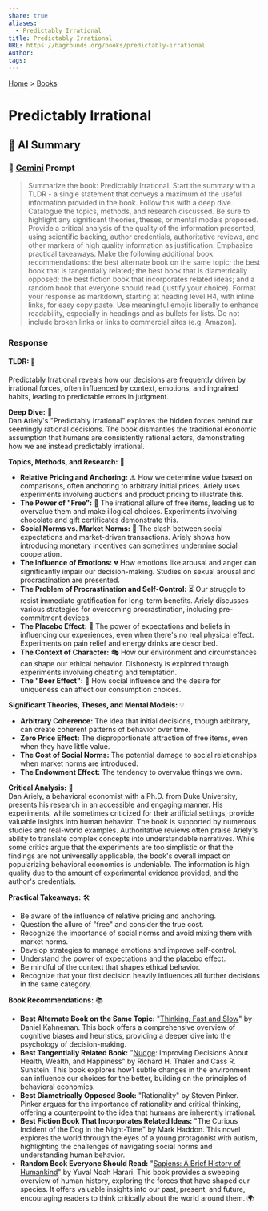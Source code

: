 ```yaml
---
share: true
aliases:
  - Predictably Irrational
title: Predictably Irrational
URL: https://bagrounds.org/books/predictably-irrational
Author: 
tags: 
---
```

[Home](../index.md) > [Books](./index.md)  
# Predictably Irrational  
## 🤖 AI Summary  
### 💬 [Gemini](https://gemini.google.com) Prompt  
> Summarize the book: Predictably Irrational. Start the summary with a TLDR - a single statement that conveys a maximum of the useful information provided in the book. Follow this with a deep dive. Catalogue the topics, methods, and research discussed. Be sure to highlight any significant theories, theses, or mental models proposed. Provide a critical analysis of the quality of the information presented, using scientific backing, author credentials, authoritative reviews, and other markers of high quality information as justification. Emphasize practical takeaways. Make the following additional book recommendations: the best alternate book on the same topic; the best book that is tangentially related; the best book that is diametrically opposed; the best fiction book that incorporates related ideas; and a random book that everyone should read (justify your choice). Format your response as markdown, starting at heading level H4, with inline links, for easy copy paste. Use meaningful emojis liberally to enhance readability, especially in headings and as bullets for lists. Do not include broken links or links to commercial sites (e.g. Amazon).  
  
### Response  
#### **TLDR:** 🧠  
Predictably Irrational reveals how our decisions are frequently driven by irrational forces, often influenced by context, emotions, and ingrained habits, leading to predictable errors in judgment.  
  
**Deep Dive:** 🧐  
Dan Ariely's "Predictably Irrational" explores the hidden forces behind our seemingly rational decisions. The book dismantles the traditional economic assumption that humans are consistently rational actors, demonstrating how we are instead predictably irrational.  
  
**Topics, Methods, and Research:** 🔬  
  
- **Relative Pricing and Anchoring:** ⚓️ How we determine value based on comparisons, often anchoring to arbitrary initial prices. Ariely uses experiments involving auctions and product pricing to illustrate this.  
- **The Power of "Free":** 🎁 The irrational allure of free items, leading us to overvalue them and make illogical choices. Experiments involving chocolate and gift certificates demonstrate this.  
- **Social Norms vs. Market Norms:** 🤝 The clash between social expectations and market-driven transactions. Ariely shows how introducing monetary incentives can sometimes undermine social cooperation.  
- **The Influence of Emotions:** 💔 How emotions like arousal and anger can significantly impair our decision-making. Studies on sexual arousal and procrastination are presented.  
- **The Problem of Procrastination and Self-Control:** ⏳ Our struggle to resist immediate gratification for long-term benefits. Ariely discusses various strategies for overcoming procrastination, including pre-commitment devices.  
- **The Placebo Effect:** 💊 The power of expectations and beliefs in influencing our experiences, even when there's no real physical effect. Experiments on pain relief and energy drinks are described.  
- **The Context of Character:** 🎭 How our environment and circumstances can shape our ethical behavior. Dishonesty is explored through experiments involving cheating and temptation.  
- **The "Beer Effect":** 🍻 How social influence and the desire for uniqueness can affect our consumption choices.  
  
**Significant Theories, Theses, and Mental Models:** 💡  
- **Arbitrary Coherence:** The idea that initial decisions, though arbitrary, can create coherent patterns of behavior over time.  
- **Zero Price Effect:** The disproportionate attraction of free items, even when they have little value.  
- **The Cost of Social Norms:** The potential damage to social relationships when market norms are introduced.  
- **The Endowment Effect:** The tendency to overvalue things we own.  
  
**Critical Analysis:** 🧐  
Dan Ariely, a behavioral economist with a Ph.D. from Duke University, presents his research in an accessible and engaging manner. His experiments, while sometimes criticized for their artificial settings, provide valuable insights into human behavior. The book is supported by numerous studies and real-world examples. Authoritative reviews often praise Ariely's ability to translate complex concepts into understandable narratives. While some critics argue that the experiments are too simplistic or that the findings are not universally applicable, the book's overall impact on popularizing behavioral economics is undeniable. The information is high quality due to the amount of experimental evidence provided, and the author's credentials.  
  
**Practical Takeaways:** 🛠️  
- Be aware of the influence of relative pricing and anchoring.  
- Question the allure of "free" and consider the true cost.  
- Recognize the importance of social norms and avoid mixing them with market norms.  
- Develop strategies to manage emotions and improve self-control.  
- Understand the power of expectations and the placebo effect.  
- Be mindful of the context that shapes ethical behavior.  
- Recognize that your first decision heavily influences all further decisions in the same category.  
  
**Book Recommendations:** 📚  
- **Best Alternate Book on the Same Topic:** "[Thinking, Fast and Slow](./thinking-fast-and-slow.md)" by Daniel Kahneman. This book offers a comprehensive overview of cognitive biases and heuristics, providing a deeper dive into the psychology of decision-making.  
- **Best Tangentially Related Book:** "[Nudge](./nudge.md): Improving Decisions About Health, Wealth, and Happiness" by Richard H. Thaler and Cass R. Sunstein. This book explores how1 subtle changes in the environment can influence our choices for the better, building on the principles of behavioral economics.  
- **Best Diametrically Opposed Book:** "Rationality" by Steven Pinker. Pinker argues for the importance of rationality and critical thinking, offering a counterpoint to the idea that humans are inherently irrational.  
- **Best Fiction Book That Incorporates Related Ideas:** "The Curious Incident of the Dog in the Night-Time" by Mark Haddon. This novel explores the world through the eyes of a young protagonist with autism, highlighting the challenges of navigating social norms and understanding human behavior.  
- **Random Book Everyone Should Read:** "[Sapiens: A Brief History of Humankind](./sapiens-a-brief-history-of-humankind.md)" by Yuval Noah Harari. This book provides a sweeping overview of human history, exploring the forces that have shaped our species. It offers valuable insights into our past, present, and future, encouraging readers to think critically about the world around them. 🌍  
